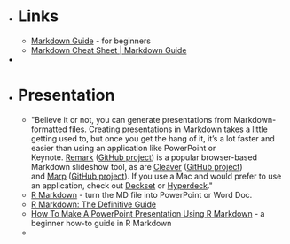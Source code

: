 - # Links
	- [Markdown Guide](https://www.markdownguide.org/) - for beginners
	- [Markdown Cheat Sheet | Markdown Guide](https://www.markdownguide.org/cheat-sheet/)
-
- # Presentation
	- "Believe it or not, you can generate presentations from Markdown-formatted files. Creating presentations in Markdown takes a little getting used to, but once you get the hang of it, it’s a lot faster and easier than using an application like PowerPoint or Keynote. [Remark](https://remarkjs.com/) ([GitHub project](https://github.com/gnab/remark)) is a popular browser-based Markdown slideshow tool, as are [Cleaver](https://jdan.github.io/cleaver/) ([GitHub project](https://github.com/jdan/cleaver)) and [Marp](https://marp.app/) ([GitHub project](https://github.com/marp-team/marp)). If you use a Mac and would prefer to use an application, check out [Deckset](https://www.decksetapp.com/) or [Hyperdeck](https://hyperdeck.io/)."
	- [R Markdown](https://rmarkdown.rstudio.com/) - turn the MD file into PowerPoint or Word Doc.
	- [R Markdown: The Definitive Guide](https://bookdown.org/yihui/rmarkdown/)
	- [How To Make A PowerPoint Presentation Using R Markdown](https://appsilon.com/r-markdown-powerpoint-presentation/) - a beginner how-to guide in R Markdown
	-